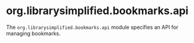 org.librarysimplified.bookmarks.api
===

The `org.librarysimplified.bookmarks.api` module specifies an
API for managing bookmarks.
